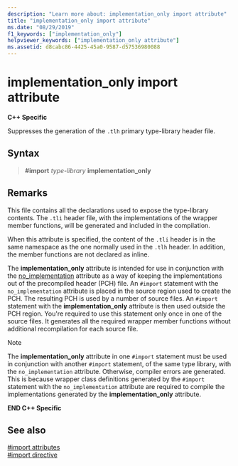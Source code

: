 ```yaml
---
description: "Learn more about: implementation_only import attribute"
title: "implementation_only import attribute"
ms.date: "08/29/2019"
f1_keywords: ["implementation_only"]
helpviewer_keywords: ["implementation_only attribute"]
ms.assetid: d8cabc86-4425-45a0-9587-d57536980088
---
```

# implementation_only import attribute

**C++ Specific**

Suppresses the generation of the `.tlh` primary type-library header file.

## Syntax

> **#import** *type-library* **implementation_only**

## Remarks

This file contains all the declarations used to expose the type-library contents. The `.tli` header file, with the implementations of the wrapper member functions, will be generated and included in the compilation.

When this attribute is specified, the content of the `.tli` header is in the same namespace as the one normally used in the `.tlh` header. In addition, the member functions are not declared as inline.

The **implementation_only** attribute is intended for use in conjunction with the [no_implementation](../preprocessor/no-implementation.md) attribute as a way of keeping the implementations out of the precompiled header (PCH) file. An `#import` statement with the `no_implementation` attribute is placed in the source region used to create the PCH. The resulting PCH is used by a number of source files. An `#import` statement with the **implementation_only** attribute is then used outside the PCH region. You're required to use this statement only once in one of the source files. It generates all the required wrapper member functions without additional recompilation for each source file.

> [!NOTE]
> The **implementation_only** attribute in one `#import` statement must be used in conjunction with another `#import` statement, of the same type library, with the `no_implementation` attribute. Otherwise, compiler errors are generated. This is because wrapper class definitions generated by the `#import` statement with the `no_implementation` attribute are required to compile the implementations generated by the **implementation_only** attribute.

**END C++ Specific**

## See also

[#import attributes](../preprocessor/hash-import-attributes-cpp.md)\
[#import directive](../preprocessor/hash-import-directive-cpp.md)
